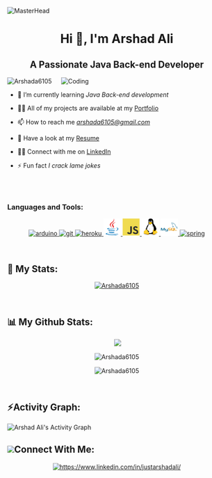 ![MasterHead](https://scand.com/wp-content/uploads/2020/05/Java-KV2.jpg)

<h1 align="center">Hi 👋, I'm Arshad Ali</h1>
<h2 align="center">A  Passionate Java Back-end Developer</h2>

<img align="right" alt="Coding" width="380" src="https://camo.githubusercontent.com/40165a147c3dcea0fa1db780bb533fc5f98546ccfb9d5d05ddb2f429277f5348/68747470733a2f2f616e616c7974696373696e6469616d61672e636f6d2f77702d636f6e74656e742f75706c6f6164732f323031382f31322f646576656c6f7065722d6472696262626c652e676966"/>

<p align="left"> <img src="https://komarev.com/ghpvc/?username=Arshada6105&label=Profile%20views&color=0e75b6&style=flat" alt="Arshada6105" /> </p>

- 🌱 I’m currently learning *Java Back-end development*

- 👨‍💻 All of my projects are available at my [Portfolio](https://arshada6105.github.io)

- 📫 How to reach me *arshada6105@gmail.com*

- 📄 Have a look at my [Resume](https://drive.google.com/file/d/1DjQLqOVYTK_GJf1aAnbLDK_U2T63aqt_/view?usp=sharing)

- 👨‍💻 Connect with me on [LinkedIn](https://www.linkedin.com/in/justarshadali/)

<!-- - 💬 ask me about Java

- 😄 Pronouns: He/His -->

- ⚡ Fun fact *I crack lame jokes*

<br>
<br>

<h3 align="left">Languages and Tools:</h3>
<p align="center"> <a href="https://www.arduino.cc/" target="_blank" rel="noreferrer"> <img src="https://cdn.worldvectorlogo.com/logos/arduino-1.svg" alt="arduino" width="40" height="40"/> </a> <a href="https://git-scm.com/" target="_blank" rel="noreferrer"> <img src="https://www.vectorlogo.zone/logos/git-scm/git-scm-icon.svg" alt="git" width="40" height="40"/> </a> <a href="https://heroku.com" target="_blank" rel="noreferrer"> <img src="https://www.vectorlogo.zone/logos/heroku/heroku-icon.svg" alt="heroku" width="40" height="40"/> </a> <a href="https://www.java.com" target="_blank" rel="noreferrer"> <img src="https://raw.githubusercontent.com/devicons/devicon/master/icons/java/java-original.svg" alt="java" width="40" height="40"/> </a> <a href="https://developer.mozilla.org/en-US/docs/Web/JavaScript" target="_blank" rel="noreferrer"> <img src="https://raw.githubusercontent.com/devicons/devicon/master/icons/javascript/javascript-original.svg" alt="javascript" width="40" height="40"/> </a> <a href="https://www.linux.org/" target="_blank" rel="noreferrer"> <img src="https://raw.githubusercontent.com/devicons/devicon/master/icons/linux/linux-original.svg" alt="linux" width="40" height="40"/> </a> <a href="https://www.mysql.com/" target="_blank" rel="noreferrer"> <img src="https://raw.githubusercontent.com/devicons/devicon/master/icons/mysql/mysql-original-wordmark.svg" alt="mysql" width="40" height="40"/> </a> <a href="https://spring.io/" target="_blank" rel="noreferrer"> <img src="https://www.vectorlogo.zone/logos/springio/springio-icon.svg" alt="spring" width="40" height="40"/> </a> </p>

<br>

<h2 align="left">📄 My Stats:</h2>

<p align="center"> <a href="https://github.com/ryo-ma/github-profile-trophy"><img src="https://github-profile-trophy.vercel.app/?username=Arshada6105" alt="Arshada6105" /></a> </p>

<br>

<h2 align="left">📊 My Github Stats:</h2>

<p align="center">&nbsp;<img align="center" src="https://github-readme-stats.vercel.app/api/top-langs/?username=Arshada6105" /></p>
<p align="center"><img align="center" src="https://github-readme-stats.vercel.app/api?username=Arshada6105&show_icons=true" alt="Arshada6105" /></p>

<p align="center"><img align="center" src="https://github-readme-streak-stats.herokuapp.com/?user=Arshada6105&" alt="Arshada6105" /></p>

<br>
<h2 align="left">⚡Activity Graph:</h2>
  <a><img alt="Arshad Ali's Activity Graph" src="https://github-readme-activity-graph.cyclic.app/graph?username=Arshada6105&theme=react-dark&hide_border=true" /></a>

<br>

<h2 align="left"><img src='https://raw.githubusercontent.com/ShahriarShafin/ShahriarShafin/main/Assets/handshake.gif' width="100px">Connect With Me:</h2>
<p align="center">
<a href="https://www.linkedin.com/in/justarshadali/" target="blank"><img align="center" src="https://raw.githubusercontent.com/rahuldkjain/github-profile-readme-generator/master/src/images/icons/Social/linked-in-alt.svg" alt="https://www.linkedin.com/in/justarshadali/" height="40" width="50" /></a>

</p>